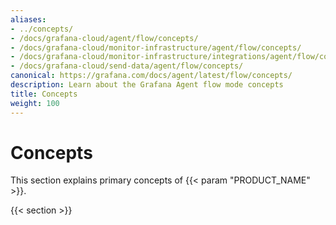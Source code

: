 ```yaml
---
aliases:
- ../concepts/
- /docs/grafana-cloud/agent/flow/concepts/
- /docs/grafana-cloud/monitor-infrastructure/agent/flow/concepts/
- /docs/grafana-cloud/monitor-infrastructure/integrations/agent/flow/concepts/
- /docs/grafana-cloud/send-data/agent/flow/concepts/
canonical: https://grafana.com/docs/agent/latest/flow/concepts/
description: Learn about the Grafana Agent flow mode concepts
title: Concepts
weight: 100
---
```


# Concepts

This section explains primary concepts of {{< param "PRODUCT_NAME" >}}.

{{< section >}}
